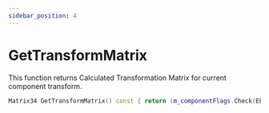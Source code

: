 ```yaml
---
sidebar_position: 4
---
```


# GetTransformMatrix
This function returns Calculated Transformation Matrix for current component transform.
```cpp title="GetTransformMatrix"
Matrix34 GetTransformMatrix() const { return (m_componentFlags.Check(EEntityComponentFlags::Transform) && m_pTransform) ? m_pTransform->ToMatrix34() : IDENTITY; }
```
